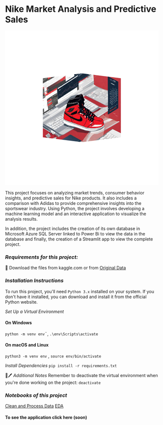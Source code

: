 # Nike Market Analysis and Predictive Sales 

![portada](https://github.com/AleDV89/Nike-Marketing-Analytics/blob/main/%22images/portada.png)

This project focuses on analyzing market trends, consumer behavior insights, and predictive sales for Nike products. It also includes a comparison with Adidas to provide comprehensive insights into the sportswear industry. Using Python, the project involves developing a machine learning model and an interactive application to visualize the analysis results.

In addition, the project includes the creation of its own database in Microsoft Azure SQL Server linked to Power Bi to view the data in the database and finally, the creation of a Streamlit app to view the complete project.


### *Requirements for this project:*

🔽 Download the files from kaggle.com or from [Original Data](Data)

### *Installation Instructions*
To run this project, you'll need `Python 3.x` installed on your system. If you don't have it installed, you can download and install it from the official Python website.

*Set Up a Virtual Environment*

#### On Windows
`python -m venv env`¨, `.\env\Scripts\activate`


#### On macOS and Linux
`python3 -m venv env` , `source env/bin/activate`

*Install Dependencies*
`pip install -r requirements.txt`

📕🖊️ *Additional Notes*
Remember to deactivate the virtual environment when you're done working on the project: `deactivate`

### *Notebooks of this project*

[Clean and Process Data](Notebooks)
[EDA](https://github.com/AleDV89/Nike-Marketing-Analytics/blob/main/Notebooks/EDA_NIKE.ipynb)

#### To see the application click here (soon)







